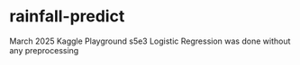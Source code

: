 # rainfall-predict
March 2025 Kaggle Playground s5e3
Logistic Regression was done without any preprocessing
